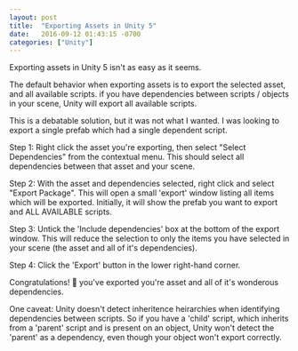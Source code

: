 ```yaml
---
layout: post
title:  "Exporting Assets in Unity 5"
date:   2016-09-12 01:43:15 -0700
categories: ["Unity"]
---
```


Exporting assets in Unity 5 isn't as easy as it seems.

The default behavior when exporting assets is to export the selected asset, and all available scripts.
if you have dependencies between scripts / objects in your scene, Unity will export all available scripts.

This is a debatable solution, but it was not what I wanted.
I was looking to export a single prefab which had a single dependent script.

Step 1:
  Right click the asset you're exporting, then select "Select Dependencies" from the contextual menu.
  This should select all dependencies between that asset and your scene.

Step 2:
  With the asset and dependencies selected, right click and select "Export Package".
  This will open a small 'export' window listing all items which will be exported.
  Initially, it will show the prefab you want to export and ALL AVAILABLE scripts.

Step 3:
  Untick the 'Include dependencies' box at the bottom of the export window.
  This will reduce the selection to only the items you have selected in your scene (the asset and all of it's dependencies).

Step 4:
  Click the 'Export' button in the lower right-hand corner.

Congratulations! :tada: you've exported you're asset and all of it's wonderous dependencies.

One caveat: Unity doesn't detect inheritence heirarchies when identifying dependencies between scripts.
So if you have a 'child' script, which inherits from a 'parent' script and is present on an object, Unity won't detect the 'parent' as a dependency, even though your object won't export correctly.
